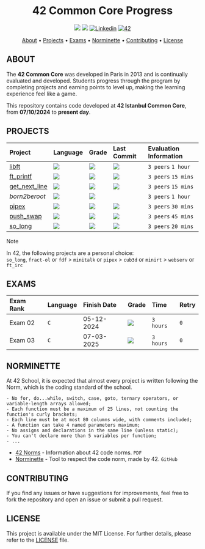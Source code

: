 <h1 align="center">42 Common Core Progress</h1>

<p align="center">
	<img src="https://img.shields.io/badge/status-learner%20-%2312bab9?style=flat-square"/>
	<img src="https://img.shields.io/badge/last commit-02/2025%20-%2312bab9?style=flat-square">
	<a href='https://www.linkedin.com/in/mullaoglukoray' target="_blank"><img alt='Linkedin' src='https://img.shields.io/badge/LinkedIn-100000?style=flat-square&logo=Linkedin&logoColor=white&labelColor=0A66C2&color=0A66C2'/></a>
	<a href='https://profile.intra.42.fr/users/femullao' target="_blank"><img alt='42' src='https://img.shields.io/badge/Istanbul-100000?style=flat-square&logo=42&logoColor=white&labelColor=000000&color=000000'/></a>
</p>

<p align="center">
	<a href="#about">About</a> •
	<a href="#projects">Projects</a> •
	<a href="#exams">Exams</a> •
	<a href="#norminette">Norminette</a> •
	<a href="#contributing">Contributing</a> •
	<a href="#license">License</a>
</p>

## ABOUT
The **42 Common Core** was developed in Paris in 2013 and is continually evaluated and developed. Students progress through the program by completing projects and earning points to level up, making the learning experience feel like a game.

This repository contains code developed at **42 Istanbul Common Core**, from **07/10/2024** to **present day**. </br>

## PROJECTS
<div align="center">

| Project | Language | Grade | Last Commit | Evaluation Information |
| :--- | :--- | :--- | :--- | :--- |
| [libft](https://github.com/koraymullaoglu/libft) | <img src="https://img.shields.io/github/languages/top/koraymullaoglu/libft"/> | <img src="https://img.shields.io/badge/125%20%2F%20100-success"/> | <img src="https://img.shields.io/github/last-commit/koraymullaoglu/libft"/> | `3 peers` `1 hour` |
| [ft_printf](https://github.com/koraymullaoglu/ft_printf) | <img src="https://img.shields.io/github/languages/top/koraymullaoglu/ft_printf"/> | <img src="https://img.shields.io/badge/100%20%2F%20100-success"/> | <img src="https://img.shields.io/github/last-commit/koraymullaoglu/ft_printf"/> | `3 peers` `15 mins` |
| [get_next_line](https://github.com/koraymullaoglu/get_next_line) | <img src="https://img.shields.io/github/languages/top/koraymullaoglu/get_next_line"/> | <img src="https://img.shields.io/badge/112%20%2F%20100-success"/> | <img src="https://img.shields.io/github/last-commit/koraymullaoglu/get_next_line" /> | `3 peers` `15 mins` |
| *born2beroot* | <img src="https://img.shields.io/badge/shell-100%25-blue"/> | <img src="https://img.shields.io/badge/115%20%2F%20100-success"/> |  | `3 peers` `1 hour` |
| [pipex](https://github.com/koraymullaoglu/pipex) | <img src="https://img.shields.io/github/languages/top/koraymullaoglu/pipex"/> | <img src="https://img.shields.io/badge/100%20%2F%20100-success"/> | <img src="https://img.shields.io/github/last-commit/koraymullaoglu/pipex"/> | `3 peers` `30 mins` |
| [push_swap](https://github.com/koraymullaoglu/push_swap) | <img src="https://img.shields.io/github/languages/top/koraymullaoglu/push_swap"/> | <img src="https://img.shields.io/badge/94%20%2F%20100-success"/> | <img src="https://img.shields.io/github/last-commit/koraymullaoglu/push_swap"/> | `3 peers` `45 mins` |
| [so_long](https://github.com/koraymullaoglu/so_long) | <img src="https://img.shields.io/github/languages/top/koraymullaoglu/so_long"/> | <img src="https://img.shields.io/badge/100%20%2F%20100-success"/> | <img src="https://img.shields.io/github/last-commit/koraymullaoglu/so_long"/> | `3 peers` `20 mins` |




</div>

> [!NOTE]  
> In 42, the following projects are a personal choice:
> <br> `so_long`, `fract-ol` or `fdf` > `minitalk` or `pipex` > `cub3d` or `minirt` > `webserv` or `ft_irc`

## EXAMS
<div align="center">

| Exam Rank | Language | Finish Date | Grade | Time | Retry |
| :--- | :--- | :--- | :--- | :--- | :--- |
| Exam 02 | `C` | 05-12-2024 | <img src="https://img.shields.io/badge/100%20%2F%20100-success"/> | `3 hours` | `0` | 
| Exam 03 | `C` | 07-03-2025 | <img src="https://img.shields.io/badge/100%20%2F%20100-success"/> | `3 hours` | `0` | 


</div>

## NORMINETTE
At 42 School, it is expected that almost every project is written following the Norm, which is the coding standard of the school.

```
- No for, do...while, switch, case, goto, ternary operators, or variable-length arrays allowed;
- Each function must be a maximum of 25 lines, not counting the function's curly brackets;
- Each line must be at most 80 columns wide, with comments included;
- A function can take 4 named parameters maximum;
- No assigns and declarations in the same line (unless static);
- You can't declare more than 5 variables per function;
- ...
```

* [42 Norms](https://github.com/42School/norminette/blob/master/pdf/en.norm.pdf) - Information about 42 code norms. `PDF`
* [Norminette](https://github.com/42School/norminette) - Tool to respect the code norm, made by 42. `GitHub`

## CONTRIBUTING

If you find any issues or have suggestions for improvements, feel free to fork the repository and open an issue or submit a pull request.

## LICENSE

This project is available under the MIT License. For further details, please refer to the [LICENSE](https://github.com/koraymullaoglu/42-common-core/blob/main/LICENSE) file.
